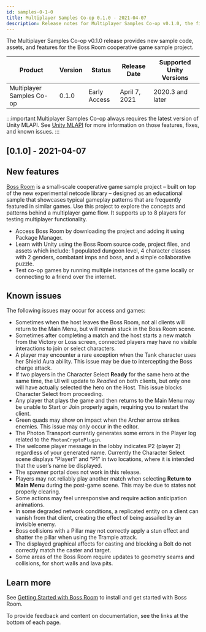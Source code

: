 ```yaml
---
id: samples-0-1-0
title: Multiplayer Samples Co-op 0.1.0 - 2021-04-07
description: Release notes for Multiplayer Samples Co-op v0.1.0, the first release of the Boss Room sample project for Unity MLAPI.
---
```


The Multiplayer Samples Co-op v0.1.0 release provides new sample code, assets, and features for the Boss Room cooperative game sample project. 

| Product | Version | Status | Release Date | Supported Unity Versions |
| -- | -- | -- | -- | -- |
| Multiplayer Samples Co-op | 0.1.0 | Early Access | April 7, 2021 | 2020.3 and later |

:::important
Multiplayer Samples Co-op always requires the latest version of Unity MLAPI. See [Unity MLAPI](../index.md) for more information on those features, fixes, and known issues.
:::

## [0.1.0] - 2021-04-07

## New features

[Boss Room](https://github.com/Unity-Technologies/com.unity.multiplayer.samples.coop) is a small-scale cooperative game sample project – built on top of the new experimental netcode library – designed as an educational sample that showcases typical gameplay patterns that are frequently featured in similar games. Use this project to explore the concepts and patterns behind a multiplayer game flow. It supports up to 8 players for testing multiplayer functionality.

* Access Boss Room by downloading the project and adding it using Package Manager.
* Learn with Unity using the Boss Room source code, project files, and assets which include: 1 populated dungeon level, 4 character classes with 2 genders, combatant imps and boss, and a simple collaborative puzzle.
* Test co-op games by running multiple instances of the game locally or connecting to a friend over the internet.

## Known issues

The following issues may occur for access and games:

* Sometimes when the host leaves the Boss Room, not all clients will return to the Main Menu, but will remain stuck in the Boss Room scene. <!-- GOMPS-439-->
* Sometimes after completing a match and the host starts a new match from the Victory or Loss screen, connected players may have no visible interactions to join or select characters. <!-- GOMPS-464 -->
* A player may encounter a rare exception when the Tank character uses her Shield Aura ability. This issue may be due to intercepting the Boss charge attack. <!-- GOMPS-435 -->
* If two players in the Character Select **Ready** for the same hero at the same time, the UI will update to *Readied* on both clients, but only one will have actually selected the hero on the Host. This issue blocks Character Select from proceeding.  <!-- GOMPS-390 -->
* Any player that plays the game and then returns to the Main Menu may be unable to Start or Join properly again, requiring you to restart the client. <!-- GOMPS-355 -->
* Green quads may show on impact when the Archer arrow strikes enemies. This issue may only occur in the editor. <!-- GOMPS-460 -->
* The Photon Transport currently generates some errors in the Player log related to the `PhotonCryptoPlugin`. <!-- GOMPS-453 -->
* The welcome player message in the lobby indicates P2 (player 2) regardless of your generated name. Currently the Character Select scene displays “Player1” and “P1” in two locations, where it is intended that the user’s name be displayed.  <!-- GOMPS-428 --> 
* The spawner portal does not work in this release. <!-- PR #172 -->
* Players may not reliably play another match when selecting **Return to Main Menu** during the post-game scene. This may be due to states not properly clearing. <!-- PR #246-->
* Some actions may feel unresponsive and require action anticipation animations.
* In some degraded network conditions, a replicated entity on a client can vanish from that client, creating the effect of being assailed by an invisible enemy. <!-- GOMPS-380-->
* Boss collisions with a Pillar may not correctly apply a stun effect and shatter the pillar when using the Trample attack. <!-- PR #206 gomps-330 -->
* The displayed graphical affects for casting and blocking a Bolt do not correctly match the caster and target.  <!-- gomps-417 PR #223-->
* Some areas of the Boss Room require updates to geometry seams and collisions, for short walls and lava pits. <!-- GOMPS-289-->

## Learn more

See [Getting Started with Boss Room](../../learn/getting-started-boss-room.md) to install and get started with Boss Room.

To provide feedback and content on documentation, see the links at the bottom of each page.